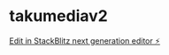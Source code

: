 # takumediav2

[Edit in StackBlitz next generation editor ⚡️](https://stackblitz.com/~/github.com/TakuTahran/takumediav2)